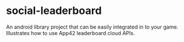 social-leaderboard
==================

An android library project that can be easily integrated in to your game. Illustrates how to use App42 leaderboard cloud APIs.